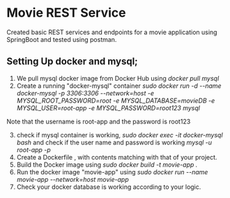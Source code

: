 # Movie REST Service 

Created basic REST services and endpoints for a movie application using SpringBoot and tested using postman.

## Setting Up docker and mysql;

1. We pull mysql docker image from Docker Hub using
	*docker pull mysql*
2. Create a running "docker-mysql" container 
	*sudo docker run -d --name docker-mysql -p 3306:3306 --network=host -e MYSQL_ROOT_PASSWORD=root -e MYSQL_DATABASE=movieDB -e MYSQL_USER=root-app -e MYSQL_PASSWORD=root123 mysql*

Note that the username is root-app and the password is root123

3. check if mysql container is working,
	*sudo docker exec -it docker-mysql bash*
	and check if the user name and password is working *mysql -u root-app -p*
4. Create a Dockerfile , with contents matching with that of your project.
5. Build the Docker image using 
	*sudo docker build -t movie-app .*
6. Run the docker image "movie-app" using
	*sudo docker run --name movie-app --network=host movie-app*
7. Check your docker database is working according to your logic.

